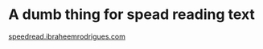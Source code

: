 # A dumb thing for spead reading text

[speedread.ibraheemrodrigues.com](https://speadread.ibraheemrodrigues.com)